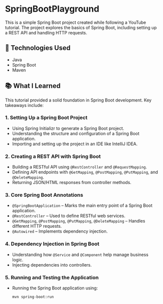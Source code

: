 

# SpringBootPlayground

This is a simple Spring Boot project created while following a YouTube tutorial. The project explores the basics of Spring Boot, including setting up a REST API and handling HTTP requests.

## 🔧 Technologies Used
- Java
- Spring Boot
- Maven

## 📚 What I Learned
This tutorial provided a solid foundation in Spring Boot development. Key takeaways include:

### **1. Setting Up a Spring Boot Project**
- Using Spring Initializr to generate a Spring Boot project.
- Understanding the structure and configuration of a Spring Boot application.
- Importing and setting up the project in an IDE like IntelliJ IDEA.

### **2. Creating a REST API with Spring Boot**
- Building a RESTful API using `@RestController` and `@RequestMapping`.
- Defining API endpoints with `@GetMapping`, `@PostMapping`, `@PutMapping`, and `@DeleteMapping`.
- Returning JSON/HTML responses from controller methods.

### **3. Core Spring Boot Annotations**
- `@SpringBootApplication` – Marks the main entry point of a Spring Boot application.
- `@RestController` – Used to define RESTful web services.
- `@GetMapping`, `@PostMapping`, `@PutMapping`, `@DeleteMapping` – Handles different HTTP requests.
- `@Autowired` – Implements dependency injection.

### **4. Dependency Injection in Spring Boot**
- Understanding how `@Service` and `@Component` help manage business logic.
- Injecting dependencies into controllers.

### **5. Running and Testing the Application**
- Running the Spring Boot application using:
  ```sh
  mvn spring-boot:run
